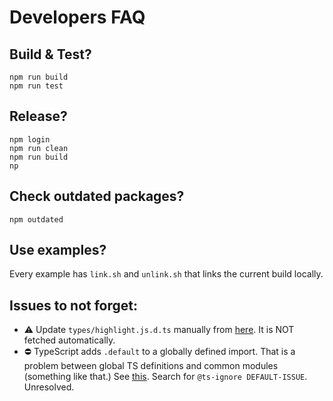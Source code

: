 # Developers FAQ

## Build & Test?

```shell
npm run build
npm run test
```

## Release?

```shell
npm login
npm run clean
npm run build
np
```

## Check outdated packages?

```shell
npm outdated
```

## Use examples?

Every example has `link.sh` and `unlink.sh` that links the current build locally.

## Issues to not forget:

+ ⚠️ Update `types/highlight.js.d.ts` manually from [here](https://github.com/highlightjs/highlight.js/tree/main/types). It is NOT fetched automatically.
+ ⛔️ TypeScript adds `.default` to a globally defined import. That is a problem between global TS definitions and common modules (something like that.) See [this](https://stackoverflow.com/questions/41148057/why-is-typescript-adding-default-to-a-globally-defined-import). Search for `@ts-ignore DEFAULT-ISSUE`. Unresolved.
